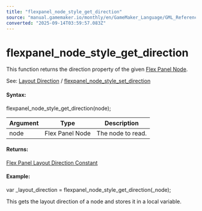 ```yaml
---
title: "flexpanel_node_style_get_direction"
source: "manual.gamemaker.io/monthly/en/GameMaker_Language/GML_Reference/Flex_Panels/Function_Reference/Styling_Functions/flexpanel_node_style_get_direction.htm"
converted: "2025-09-14T03:59:57.083Z"
---
```


# flexpanel\_node\_style\_get\_direction

This function returns the direction property of the given [Flex Panel Node](../flexpanel_create_node.md).

See: [Layout Direction](../../Flex_Panels_Styling.htm#layout) / [flexpanel\_node\_style\_set\_direction](../../../../../../../../GameMaker_Language/GML_Reference/Flex_Panels/Function_Reference/Styling_Functions/flexpanel_node_style_set_direction.md)

#### Syntax:

flexpanel\_node\_style\_get\_direction(node);

| Argument | Type | Description |
| --- | --- | --- |
| node | Flex Panel Node | The node to read. |

#### Returns:

[Flex Panel Layout Direction Constant](../../../../../../../../GameMaker_Language/GML_Reference/Flex_Panels/Function_Reference/Styling_Functions/flexpanel_node_style_set_direction.md)

#### Example:

var \_layout\_direction = flexpanel\_node\_style\_get\_direction(\_node);

This gets the layout direction of a node and stores it in a local variable.